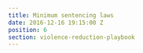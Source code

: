 ```yaml
---
title: Minimum sentencing laws
date: 2016-12-16 19:15:00 Z
position: 6
section: violence-reduction-playbook
---
```




